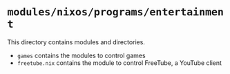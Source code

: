 # `modules/nixos/programs/entertainment`
This directory contains modules and directories.
- `games` contains the modules to control games
- `freetube.nix` contains the module to control FreeTube, a YouTube client
